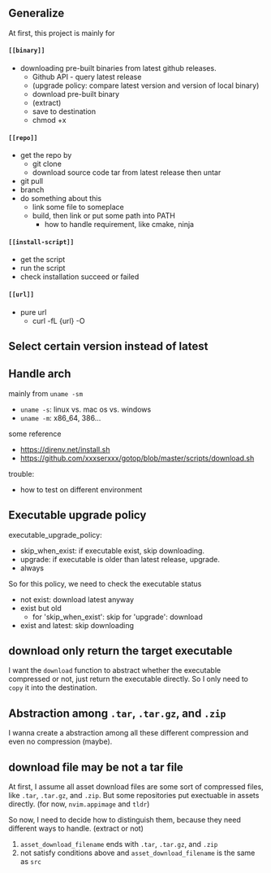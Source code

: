 Generalize
---

At first, this project is mainly for

#### `[[binary]]`

- downloading pre-built binaries from latest github releases.
    - Github API - query latest release
    - (upgrade policy: compare latest version and version of local binary)
    - download pre-built binary
    - (extract)
    - save to destination
    - chmod +x

#### `[[repo]]`
- get the repo by
  - git clone
  - download source code tar from latest release then untar
- git pull
- branch
- do something about this
  - link some file to someplace
  - build, then link or put some path into PATH
      - how to handle requirement, like cmake, ninja

#### `[[install-script]]`
- get the script
- run the script
- check installation succeed or failed

#### `[[url]]`
- pure url
    - curl -fL {url} -O


Select certain version instead of latest
---



Handle arch
---

mainly from `uname -sm`
- `uname -s`: linux vs. mac os vs. windows
- `uname -m`: x86_64, 386...

some reference
- https://direnv.net/install.sh
- https://github.com/xxxserxxx/gotop/blob/master/scripts/download.sh

trouble:
- how to test on different environment

Executable upgrade policy
---

executable_upgrade_policy:
- skip_when_exist: if executable exist, skip downloading.
- upgrade: if executable is older than latest release, upgrade.
- always

So for this policy, we need to check the executable status
- not exist: download latest anyway
- exist but old
  - for 'skip_when_exist': skip
   for 'upgrade': download
- exist and latest: skip downloading



download only return the target executable
---

I want the `download` function to abstract whether the executable compressed or not, just return the executable directly.
So I only need to `copy` it into the destination.

Abstraction among `.tar`, `.tar.gz`, and `.zip`
---

I wanna create a abstraction among all these different compression and even no compression (maybe).


download file may be not a tar file
---

At first, I assume all asset download files are some sort of compressed files, like `.tar`, `.tar.gz`, and `.zip`.
But some repositories put exectuable in assets directly. (for now, `nvim.appimage` and `tldr`)

So now, I need to decide how to distinguish them, because they need different ways to handle. (extract or not)

1. `asset_download_filename` ends with `.tar`, `.tar.gz`, and `.zip`
2. not satisfy conditions above and `asset_download_filename` is the same as `src`

